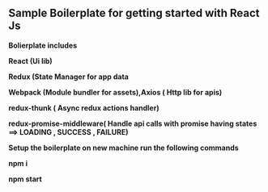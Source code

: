 <h2> Sample Boilerplate for getting started with React Js </h2>

<b> Bolierplate includes </p>
<p> React (Ui lib)  </p>
<p> Redux (State Manager for app data </p>
<p> Webpack (Module bundler for assets),Axios ( Http lib for apis) </p>
<p> redux-thunk ( Async redux actions handler) </p>
<p> redux-promise-middleware( Handle api calls with promise having states ==> LOADING , SUCCESS  , FAILURE)  </p>

<p> Setup the boilerplate on new machine run the following commands </p>


<p> npm i </p>

<p> npm start </p>

</b>
